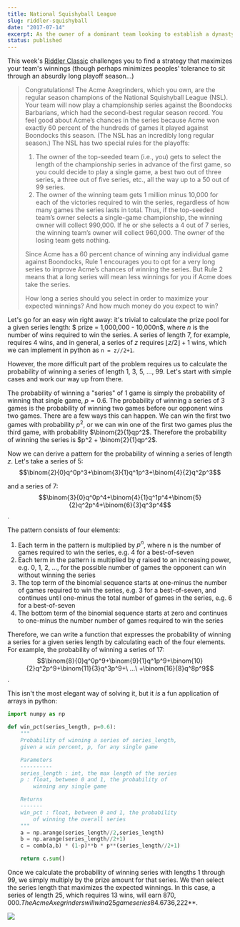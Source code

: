 ```yaml
---
title: National Squishyball League
slug: riddler-squishyball
date: "2017-07-14"
excerpt: As the owner of a dominant team looking to establish a dynasty, how can you stack the odds against your opponent? This week's fivethirtyeight Riddler Classic has a heavy dose of combinatorics.
status: published
---
```


This week's <a href="https://fivethirtyeight.com/features/can-you-eat-more-pizza-than-your-siblings/">Riddler Classic</a> challenges you to find a strategy that maximizes your team's winnings (though perhaps minimizes peoples' tolerance to sit through an absurdly long playoff season...)

<blockquote>
Congratulations! The Acme Axegrinders, which you own, are the regular season champions of the National Squishyball League (NSL). Your team will now play a championship series against the Boondocks Barbarians, which had the second-best regular season record. You feel good about Acme’s chances in the series because Acme won exactly 60 percent of the hundreds of games it played against Boondocks this season. (The NSL has an incredibly long regular season.) The NSL has two special rules for the playoffs:

1. The owner of the top-seeded team (i.e., you) gets to select the length of the championship series in advance of the first game, so you could decide to play a single game, a best two out of three series, a three out of five series, etc., all the way up to a 50 out of 99 series.
2. The owner of the winning team gets 1 million minus 10,000 for each of the victories required to win the series, regardless of how many games the series lasts in total. Thus, if the top-seeded team’s owner selects a single-game championship, the winning owner will collect 990,000. If he or she selects a 4 out of 7 series, the winning team’s owner will collect 960,000. The owner of the losing team gets nothing.

Since Acme has a 60 percent chance of winning any individual game against Boondocks, Rule 1 encourages you to opt for a very long series to improve Acme’s chances of winning the series. But Rule 2 means that a long series will mean less winnings for you if Acme does take the series.

How long a series should you select in order to maximize your expected winnings? And how much money do you expect to win?

</blockquote>

Let's go for an easy win right away: it's trivial to calculate the prize pool for a given series length: $ prize = 1,000,000 - 10,000n$, where $n$ is the number of wins required to win the series. A series of length 7, for example, requires 4 wins, and in general, a series of $z$ requires $\lfloor{z/2}\rfloor+1$ wins, which we can implement in python as `n = z//2+1`.

However, the more difficult part of the problem requires us to calculate the probability of winning a series of length 1, 3, 5, ..., 99. Let's start with simple cases and work our way up from there.

The probability of winning a "series" of 1 game is simply the probability of winning that single game, $p=0.6$. The probability of winning a series of 3 games is the probability of winning two games before our opponent wins two games. There are a few ways this can happen. We can win the first two games with probability $p^2$, or we can win one of the first two games plus the third game, with probability $\binom{2}{1}qp^2$. Therefore the probability of winning the series is $p^2 + \binom{2}{1}qp^2$.

Now we can derive a pattern for the probability of winning a series of length $z$. Let's take a series of 5:
$$\binom{2}{0}q^0p^3+\binom{3}{1}q^1p^3+\binom{4}{2}q^2p^3$$

and a series of 7:
$$\binom{3}{0}q^0p^4+\binom{4}{1}q^1p^4+\binom{5}{2}q^2p^4+\binom{6}{3}q^3p^4$$.

The pattern consists of four elements:

1. Each term in the pattern is multiplied by $p^n$, where n is the number of games required to win the series, e.g. 4 for a best-of-seven
2. Each term in the pattern is multiplied by $q$ raised to an increasing power, e.g. 0, 1, 2, ..., for the possible number of games the opponent can win without winning the series
3. The top term of the binomial sequence starts at one-minus the number of games required to win the series, e.g. 3 for a best-of-seven, and continues until one-minus the total number of games in the series, e.g. 6 for a best-of-seven
4. The bottom term of the binomial sequence starts at zero and continues to one-minus the number number of games required to win the series

Therefore, we can write a function that expresses the probability of winning a series for a given series length by calculating each of the four elements. For example, the probability of winning a series of 17:
$$\binom{8}{0}q^0p^9+\binom{9}{1}q^1p^9+\binom{10}{2}q^2p^9+\binom{11}{3}q^3p^9+\ ...\ +\binom{16}{8}q^8p^9$$.

This isn't the most elegant way of solving it, but it _is_ a fun application of arrays in python:

```python
import numpy as np

def win_pct(series_length, p=0.6):
    """
    Probability of winning a series of series_length,
    given a win percent, p, for any single game

    Parameters
    ----------
    series_length : int, the max length of the series
    p : float, between 0 and 1, the probability of
        winning any single game

    Returns
    -------
    win_pct : float, between 0 and 1, the probability
        of winning the overall series
    """
    a = np.arange(series_length//2,series_length)
    b = np.arange(series_length//2+1)
    c = comb(a,b) * (1-p)**b * p**(series_length//2+1)

    return c.sum()
```

Once we calculate the probability of winning series with lengths 1 through 99, we simply multiply by the prize amount for that series. We then select the series length that maximizes the expected winnings. In this case, a series of length 25, which requires 13 wins, will earn $870,000. The Acme Axegrinders will win a 25 game series 84.6% of the time, which translates to an expected value of **$736,222**.

<img src="/img/riddler-squishyball.png">
